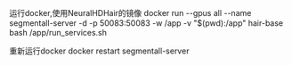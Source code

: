 运行docker,使用NeuralHDHair的镜像
docker run --gpus all --name segmentall-server -d  -p 50083:50083 -w /app -v "$(pwd):/app" hair-base    bash /app/run_services.sh

重新运行docker
docker restart segmentall-server
